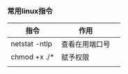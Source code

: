 ### 常用linux指令



| 指令          | 作用           |      |
| ------------- | -------------- | ---- |
| netstat -ntlp | 查看在用端口号 |      |
| chmod +x ./*  | 赋予权限       |      |
|               |                |      |

